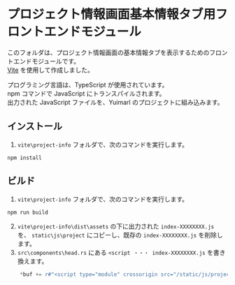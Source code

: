# プロジェクト情報画面基本情報タブ用フロントエンドモジュール

このフォルダは、プロジェクト情報画面の基本情報タブを表示するためのフロントエンドモジュールです。  
[Vite](https://ja.vitejs.dev/) を使用して作成しました。

プログラミング言語は、TypeScript が使用されています。  
npm コマンドで JavaScript にトランスパイルされます。  
出力された JavaScript ファイルを、Yuimarl のプロジェクトに組み込みます。

## インストール

1. `vite\project-info` フォルダで、次のコマンドを実行します。

```
npm install
```

## ビルド

1. `vite\project-info` フォルダで、次のコマンドを実行します。

```
npm run build
```

2. `vite\project-info\dist\assets` の下に出力された `index-XXXXXXXX.js` を、 `static\js\project` にコピーし、既存の `index-XXXXXXXX.js` を削除します。
3. `src\components\head.rs` にある `<script ・・・ index-XXXXXXXX.js` を書き換えます。

```Rust
    *buf += r#"<script type="module" crossorigin src="/static/js/project-info/index-XXXXXXXX.js"></script>"#;
```
